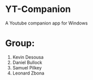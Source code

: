 # YT-Companion
A Youtube companion app for Windows

# Group:
1) Kevin Desousa
2) Daniel Bullock
3) Samuel Pilkey
4) Leonard Zbona
